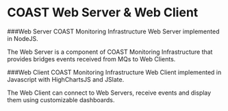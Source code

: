 COAST Web Server & Web Client
=============================

###Web Server
COAST Monitoring Infrastructure Web Server implemented in NodeJS.

The Web Server is a component of COAST Monitoring Infrastructure that provides bridges events received from MQs to Web
Clients.

###Web Client
COAST Monitoring Infrastructure Web Client implemented in Javascript with HighChartsJS and JSlate.

The Web Client can connect to Web Servers, receive events and display them using customizable dashboards.
